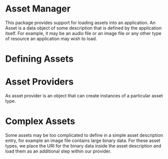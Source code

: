 Asset Manager
=============
This package provides support for loading assets into an application. An Asset is a data object
of some description that is defined by the application itself. For example, it may be an audio
file or an image file or any other type of resource an application may wish to load.

Defining Assets
===============

Asset Providers
===============
As asset provider is an object that can create instances of a particular asset type.

Complex Assets
==============
Some assets may be too complicated to define in a simple asset description entry, for example
an image file contains large binary data. For these asset types, we place the URI for the binary
data inside the asset description and load them as an additional step within our provider.